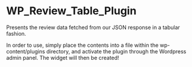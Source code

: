 # WP_Review_Table_Plugin
Presents the review data fetched from our JSON response in a tabular fashion.

In order to use, simply place the contents into a file within the wp-content/plugins directory, and activate the plugin through the Wordpress admin panel.
The widget will then be created!
